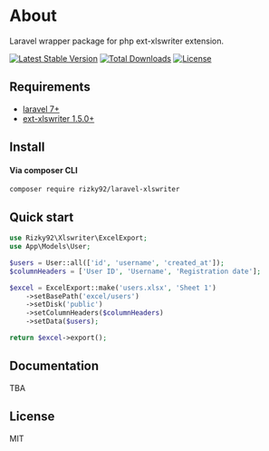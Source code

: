 # About
Laravel wrapper package for php ext-xlswriter extension.  
  
[![Latest Stable Version](http://poser.pugx.org/rizky92/laravel-xlswriter/v)](https://packagist.org/packages/rizky92/laravel-xlswriter)
[![Total Downloads](http://poser.pugx.org/rizky92/laravel-xlswriter/downloads)](https://packagist.org/packages/rizky92/laravel-xlswriter)
[![License](http://poser.pugx.org/rizky92/laravel-xlswriter/license)](https://packagist.org/packages/rizky92/laravel-xlswriter)

## Requirements
- [laravel 7+](https://laravel.com/docs/7.x/installation)
- [ext-xlswriter 1.5.0+](https://pecl.php.net/package/xlswriter)

## Install
#### Via composer CLI
```
composer require rizky92/laravel-xlswriter
```

## Quick start
```php
use Rizky92\Xlswriter\ExcelExport;
use App\Models\User;

$users = User::all(['id', 'username', 'created_at']);
$columnHeaders = ['User ID', 'Username', 'Registration date'];

$excel = ExcelExport::make('users.xlsx', 'Sheet 1')
    ->setBasePath('excel/users')
    ->setDisk('public')
    ->setColumnHeaders($columnHeaders)
    ->setData($users);

return $excel->export();
```

## Documentation
TBA

## License
MIT
